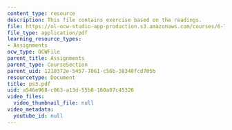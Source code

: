 ```yaml
---
content_type: resource
description: This file contains exercise based on the readings.
file: https://ol-ocw-studio-app-production.s3.amazonaws.com/courses/6-763-applied-superconductivity-fall-2005/a546e968c063a13d55b8160a07c45326_ps3.pdf
file_type: application/pdf
learning_resource_types:
- Assignments
ocw_type: OCWFile
parent_title: Assignments
parent_type: CourseSection
parent_uid: 1210372e-5457-7061-c56b-38348fcd705b
resourcetype: Document
title: ps3.pdf
uid: a546e968-c063-a13d-55b8-160a07c45326
video_files:
  video_thumbnail_file: null
video_metadata:
  youtube_id: null
---
```

